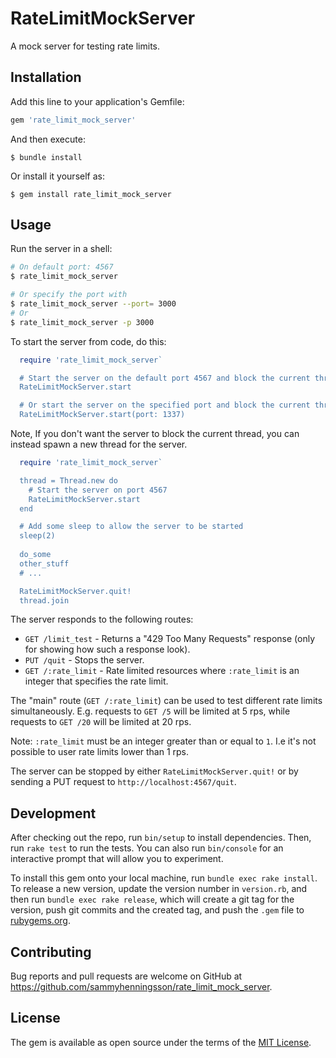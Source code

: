 # RateLimitMockServer

A mock server for testing rate limits.

## Installation

Add this line to your application's Gemfile:

```ruby
gem 'rate_limit_mock_server'
```

And then execute:

    $ bundle install

Or install it yourself as:

    $ gem install rate_limit_mock_server

## Usage
Run the server in a shell:
```sh
# On default port: 4567
$ rate_limit_mock_server

# Or specify the port with
$ rate_limit_mock_server --port= 3000
# Or 
$ rate_limit_mock_server -p 3000
```

To start the server from code, do this:
```ruby
  require 'rate_limit_mock_server`

  # Start the server on the default port 4567 and block the current thread
  RateLimitMockServer.start

  # Or start the server on the specified port and block the current thread
  RateLimitMockServer.start(port: 1337)
```

Note, If you don't want the server to block the current thread, you can instead spawn a new thread for the server.
```ruby
  require 'rate_limit_mock_server`

  thread = Thread.new do
    # Start the server on port 4567
    RateLimitMockServer.start
  end

  # Add some sleep to allow the server to be started
  sleep(2)
  
  do_some
  other_stuff
  # ...

  RateLimitMockServer.quit!
  thread.join
```

The server responds to the following routes:
 - `GET /limit_test` - Returns a "429 Too Many Requests" response (only for showing how such a response look).
 - `PUT /quit` - Stops the server.
 - `GET /:rate_limit` - Rate limited resources where `:rate_limit` is an integer that specifies the rate limit.

The "main" route (`GET /:rate_limit`) can be used to test different rate limits simultaneously. E.g. requests to
`GET /5` will be limited at 5 rps, while requests to `GET /20` will be limited at 20 rps.

Note: `:rate_limit` must be an integer greater than or equal to `1`. I.e it's not possible to user rate limits lower than 1 rps.

The server can be stopped by either `RateLimitMockServer.quit!` or by sending a PUT request to `http://localhost:4567/quit`.

## Development

After checking out the repo, run `bin/setup` to install dependencies. Then, run `rake test` to run the tests. You can also run `bin/console` for an interactive prompt that will allow you to experiment.

To install this gem onto your local machine, run `bundle exec rake install`. To release a new version, update the version number in `version.rb`, and then run `bundle exec rake release`, which will create a git tag for the version, push git commits and the created tag, and push the `.gem` file to [rubygems.org](https://rubygems.org).

## Contributing

Bug reports and pull requests are welcome on GitHub at https://github.com/sammyhenningsson/rate_limit_mock_server.

## License

The gem is available as open source under the terms of the [MIT License](https://opensource.org/licenses/MIT).
